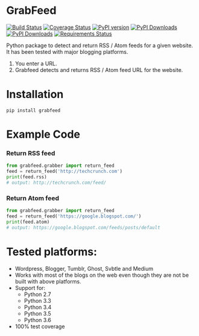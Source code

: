 GrabFeed
========

[![Build Status](https://travis-ci.org/kaflesudip/grabfeed.svg?branch=master)](https://travis-ci.org/kaflesudip/grabfeed)
[![Coverage Status](https://coveralls.io/repos/kaflesudip/grabfeed/badge.svg?branch=master&service=github)](https://coveralls.io/github/kaflesudip/grabfeed?branch=master)
[![PyPI version](https://badge.fury.io/py/grabfeed.svg)](https://badge.fury.io/py/grabfeed)
[![PyPI Downloads](https://img.shields.io/pypi/dm/grabfeed.svg)](https://pypi.python.org/pypi/grabfeed)
[![PyPI Downloads](https://readthedocs.org/projects/grabfeed/badge/?version=latest)](http://grabfeed.readthedocs.org/en/latest/)
[![Requirements Status](https://requires.io/github/kaflesudip/grabfeed/requirements.svg?branch=master)](https://requires.io/github/kaflesudip/grabfeed/requirements/?branch=master)



Python package to detect and return RSS / Atom feeds for a given website. It has been tested with major blogging platforms.

1. You enter a URL.
2. Grabfeed detects and returns RSS / Atom feed URL for the website.

Installation
============
    pip install grabfeed

Example Code
============

### Return RSS feed

```python
from grabfeed.grabber import return_feed
feed = return_feed('http://techcrunch.com')
print(feed.rss)
# output: http://techcrunch.com/feed/
```

### Return Atom feed

```python
from grabfeed.grabber import return_feed
feed = return_feed('https://google.blogspot.com/')
print(feed.atom)
# output: https://google.blogspot.com/feeds/posts/default
```

Tested platforms:
=================
  - Wordpress, Blogger, Tumblr, Ghost, Svbtle and Medium
  - Works with most of the blogs on the web even though they are not be built with above platforms.
  - Support for:
  	* Python 2.7
  	* Python 3.3
  	* Python 3.4
    * Python 3.5
    * Python 3.6
  - 100% test coverage
 
